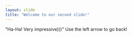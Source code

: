 ```yaml
---
layout: slide
title: "Welcome to our second slide!"
---
```

"Ha-Ha! Very impressive)))"
Use the left arrow to go back!
